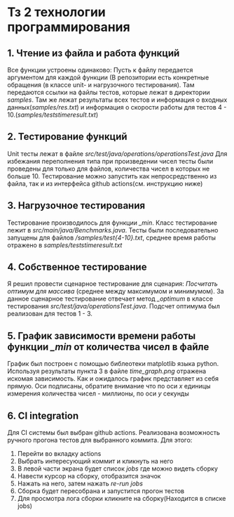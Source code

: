 # Тз 2 технологии программирования
## 1. Чтение из файла и работа функций
Все функции устроены одинаково: Пусть к файлу передается аргументом для каждой функции (В репозитории есть конкретные обращения (в классе unit- и нагрузочного тестирования).
Там передаются ссылки на файлы тестов, которые лежат в директории *samples*. Там же лежат результаты всех тестов и информация о входных данных(*samples/res.txt*) и информация о скорости работы для тестов 4 - 10.(*samples/teststimeresult.txt*)
## 2. Тестирование функций
Unit тесты лежат в файле *src/test/java/operations/operationsTest.java* Для избежания переполнения типа при произведении чисел тесты были проведены для только для файлов, количества чисел в которых
не больше 10. Тестирование можно запустить как непросредственно из файла, так и из интерфейса github actions(см. инструкцию ниже)
## 3. Нагрузочное тестирования
Тестирование производилось для функции *_min*. Класс тестирование лежит в *src/main/java/Benchmarks.java*. Тесты были последовательно запущены для файлов */samples/test{4-10}.txt*, среднее время работы отражено в *samples/teststimeresult.txt*
## 4. Собственное тестирование
Я решил провести сценарное тестирование для сценария: *Посчитать оптимум для массива* (среднее между максимумом и минимумом). За данное сценарное тестирование отвечает 
метод *_optimum* в классе тестирования *src/test/java/operationsTest.java*. Подсчет оптимума был реализован для тестов 1 - 3.
## 5. График зависимости времени работы функции *_min* от количества чисел в файле
График был построен с помощью библеотеки matplotlib языка python. Используя результаты пункта 3 в файле *time_graph.png* отражена искомая зависимость. Как и ожидалось график представляет из себя прямую. Оси подписаны, обратите внимание что по оси *x* единицы измерения количества чисел - миллионы,
по оси *y* секунды 
## 6. СI integration 
Для CI системы был выбран github actions. Реализована возможность ручного прогона тестов для выбранного коммита. Для этого:
1. Перейти во вкладку actions
2. Выбрать интересующий коммит и кликнуть на него 
3. В левой части экрана будет список *jobs* где можно видеть сборку
4. Навести курсор на сборку, отобразится значок 
5. Нажать на него, затем нажать *re-run jobs*
6. Сборка будет пересобрана и запустится прогон тестов
7. Для просмотра лога сборки кликните на сборку(Находится в списке jobs)

